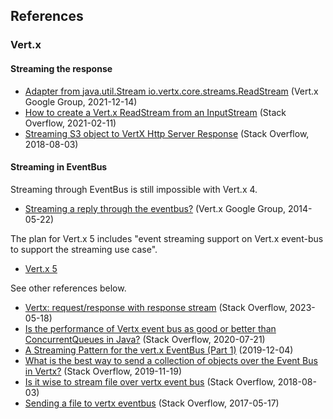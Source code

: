 References
-----------

### Vert.x

#### Streaming the response

* [Adapter from java.util.Stream io.vertx.core.streams.ReadStream](https://groups.google.com/g/vertx/c/lEJ2nScWSa8) (Vert.x Google Group, 2021-12-14)
* [How to create a Vert.x ReadStream from an InputStream](https://stackoverflow.com/questions/66158455/how-to-create-a-vert-x-readstream-from-an-inputstream)  (Stack Overflow, 2021-02-11)
* [Streaming S3 object to VertX Http Server Response](https://stackoverflow.com/questions/51664126/streaming-s3-object-to-vertx-http-server-response) (Stack Overflow, 2018-08-03)

#### Streaming in EventBus

Streaming through EventBus is still impossible with Vert.x 4.

* [Streaming a reply through the eventbus?](https://groups.google.com/g/vertx/c/KX0qopBJoTo) (Vert.x Google Group, 2014-05-22)

The plan for Vert.x 5 includes "event streaming support on Vert.x event-bus to support the streaming use case".

* [Vert.x 5](https://github.com/eclipse-vertx/vert.x/wiki/Vert.x-5)

See other references below.

* [Vertx: request/response with response stream](https://stackoverflow.com/questions/76279459/vertx-request-response-with-response-stream) (Stack Overflow, 2023-05-18)
* [Is the performance of Vertx event bus as good or better than ConcurrentQueues in Java?](https://stackoverflow.com/questions/63014319/is-the-performance-of-vertx-event-bus-as-good-or-better-than-concurrentqueues-in) (Stack Overflow, 2020-07-21)
* [A Streaming Pattern for the vert.x EventBus (Part 1)](https://www.wissel.net/blog/2019/12/a-streaming-pattern-for-the-vert.x-eventbus.html) (2019-12-04)
* [What is the best way to send a collection of objects over the Event Bus in Vertx?](https://stackoverflow.com/questions/58941036/what-is-the-best-way-to-send-a-collection-of-objects-over-the-event-bus-in-vertx) (Stack Overflow, 2019-11-19)
* [Is it wise to stream file over vertx event bus](https://stackoverflow.com/questions/51665264/is-it-wise-to-stream-file-over-vertx-event-bus) (Stack Overflow, 2018-08-03)
* [Sending a file to vertx eventbus](https://stackoverflow.com/questions/44033272/sending-a-file-to-vertx-eventbus) (Stack Overflow, 2017-05-17)
